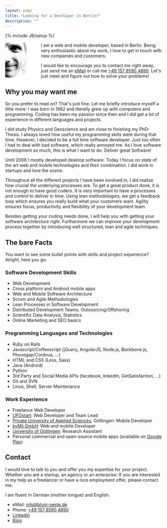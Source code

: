 ```yaml
---
layout: page
title: "Looking for a Developer in Berlin?"
description: ""
---
```

{% include JB/setup %}

<img src="/assets/images/portrait_bw.png"
style="width:115px;height:auto;float:left;"/>
I am a web and mobile developer, based in Berlin. Being very
enthusiastic about my work, I love to get in touch with new companies
and customers.

I would like to encourage you to contact me right away,
just send me an [eMail](mailto:nils@blum-oeste.de) or call me
[+49 157 8590 4890](tel:+4915785904890). Let's just meet and figure out
how to solve your problems!

## Why you may want me
So you prefer to read on? That's just fine. Let me briefly introduce myself a
little more: I was born in 1982 and literally grew up with computers and
programming. Coding has been my passion since then and I did get a lot
of experience in different languages and projects.

I did study Physics
and Geoscience and am close to finishing my PhD-Thesis. I always loved
how useful my programming skills were during that time. However, I
decided to be a full time software developer. Just too often I had to deal with
bad software, which really annoyed me. As I love software development so
much, this is what I want to do: Deliver great Software!

Until 2008 I mostly developed desktop software. Today I
focus on state of the art web and mobile technologies and their combination.
I did work in startups and love the scene.

Throughout all the different projects I have been involved in, I did
realize how crucial the underlying processes are. To get a great product
done, it is not enough to have good coders. It is very important to have
a processes and control to deliver in time. Using lean methodologies, we
get a feedback loop which ensures you really build what your customers
want. Agility ensures focus, productivity and flexibility of your
development team.

Besides getting your coding needs done, I will help you with getting
your software architecture right. Furthermore we can improve your development
process together by introducing well structured, lean and agile
techniques.

## The bare Facts
You want to see some bullet points with skills and project experience?
Alright, here you go:
### Software Development Skills
- Web Development
- Cross platform and Android mobile apps
- Web and Mobile Software Architecture
- Scrum and Agile Methodologies
- Lean Processes in Software Development
- Distributed Development Teams, Outsourcing/Offshoring
- Scientific Data Analysis, Statistics
- Online Marketing and SEO basics

### Programming Languages and Technologies
- Ruby on Rails
- Javascript/Coffeescript (jQuery, AngularJS, Node.js, Backbone.js, Phonegap/Cordova,
  ...)
- HTML and CSS (Less, Sass)
- Java (Android)
- Python
- 3rd Party and Social Media APIs (facebook, linkedIn, GetSatisfaction,
  ...)
- Git and SVN
- Linux, Shell, Server Maintenance

### Work Experience
- Freelance Web Developer
- [UFOstart](http://ufostart.com/): Web Developer and Team Lead
- [Private University of Applied Sciences](http://www.pfh.de/en/), Göttingen: Mobile Developer
- [byMii GmbH](http://www.bymii.de/): Web and mobile Developer
- [University of Göttingen](http://www.uni-goettingen.de/en/1.html): Research Assistant
- Personal commercial and open-source mobile apps (available on [Google
  Play](https://play.google.com/store/apps/developer?id=WebEndemics&hl=en))

## Contact
I would love to talk to you and offer you my expertise for your project.
Whether you are a startup, an agency or an enterprise: If you are
interested in my
help as a freelancer or have a nice employment offer, please contact me.

I am fluent in German (mother tongue) and English.
- eMail: [nils@blum-oeste.de](mailto:nils@blum-oeste.de)
- Phone: [+49 157 8590 4890](tel:+4915785904890)
- [Linkedin](http://www.linkedin.com/pub/nils-blum-oeste/45/161/19)
- [Blog](/)

